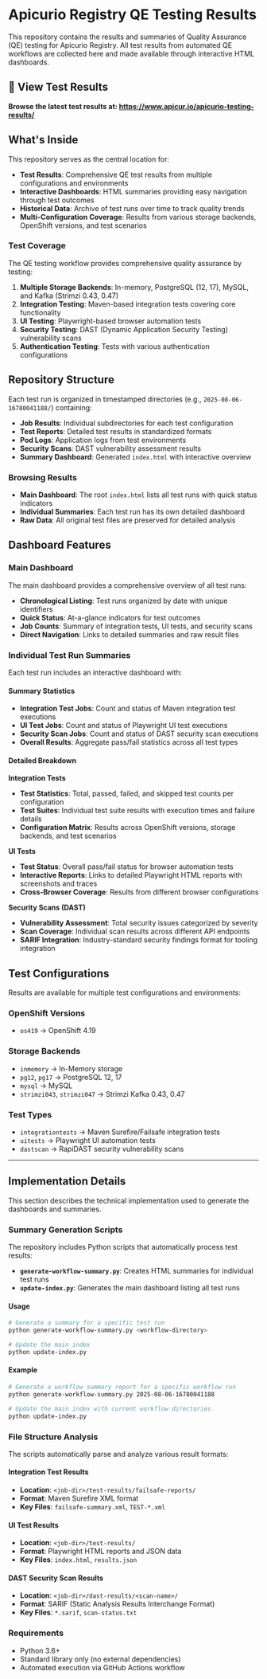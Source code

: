 # Apicurio Registry QE Testing Results

This repository contains the results and summaries of Quality Assurance (QE) testing for Apicurio Registry. All test results from automated QE workflows are collected here and made available through interactive HTML dashboards.

## 🔗 View Test Results

**Browse the latest test results at: https://www.apicur.io/apicurio-testing-results/**

## What's Inside

This repository serves as the central location for:

- **Test Results**: Comprehensive QE test results from multiple configurations and environments
- **Interactive Dashboards**: HTML summaries providing easy navigation through test outcomes
- **Historical Data**: Archive of test runs over time to track quality trends
- **Multi-Configuration Coverage**: Results from various storage backends, OpenShift versions, and test scenarios

### Test Coverage

The QE testing workflow provides comprehensive quality assurance by testing:

1. **Multiple Storage Backends**: In-memory, PostgreSQL (12, 17), MySQL, and Kafka (Strimzi 0.43, 0.47)
2. **Integration Testing**: Maven-based integration tests covering core functionality
3. **UI Testing**: Playwright-based browser automation tests
4. **Security Testing**: DAST (Dynamic Application Security Testing) vulnerability scans
5. **Authentication Testing**: Tests with various authentication configurations

## Repository Structure

Each test run is organized in timestamped directories (e.g., `2025-08-06-16780041188/`) containing:

- **Job Results**: Individual subdirectories for each test configuration
- **Test Reports**: Detailed test results in standardized formats
- **Pod Logs**: Application logs from test environments
- **Security Scans**: DAST vulnerability assessment results
- **Summary Dashboard**: Generated `index.html` with interactive overview

### Browsing Results

- **Main Dashboard**: The root `index.html` lists all test runs with quick status indicators
- **Individual Summaries**: Each test run has its own detailed dashboard
- **Raw Data**: All original test files are preserved for detailed analysis

## Dashboard Features

### Main Dashboard

The main dashboard provides a comprehensive overview of all test runs:
- **Chronological Listing**: Test runs organized by date with unique identifiers
- **Quick Status**: At-a-glance indicators for test outcomes
- **Job Counts**: Summary of integration tests, UI tests, and security scans
- **Direct Navigation**: Links to detailed summaries and raw result files

### Individual Test Run Summaries

Each test run includes an interactive dashboard with:

#### Summary Statistics
- **Integration Test Jobs**: Count and status of Maven integration test executions
- **UI Test Jobs**: Count and status of Playwright UI test executions  
- **Security Scan Jobs**: Count and status of DAST security scan executions
- **Overall Results**: Aggregate pass/fail statistics across all test types

#### Detailed Breakdown

**Integration Tests**
- **Test Statistics**: Total, passed, failed, and skipped test counts per configuration
- **Test Suites**: Individual test suite results with execution times and failure details
- **Configuration Matrix**: Results across OpenShift versions, storage backends, and test scenarios

**UI Tests**
- **Test Status**: Overall pass/fail status for browser automation tests
- **Interactive Reports**: Links to detailed Playwright HTML reports with screenshots and traces
- **Cross-Browser Coverage**: Results from different browser configurations

**Security Scans (DAST)**
- **Vulnerability Assessment**: Total security issues categorized by severity
- **Scan Coverage**: Individual scan results across different API endpoints
- **SARIF Integration**: Industry-standard security findings format for tooling integration

## Test Configurations

Results are available for multiple test configurations and environments:

### OpenShift Versions
- `os419` → OpenShift 4.19

### Storage Backends
- `inmemory` → In-Memory storage
- `pg12`, `pg17` → PostgreSQL 12, 17
- `mysql` → MySQL
- `strimzi043`, `strimzi047` → Strimzi Kafka 0.43, 0.47

### Test Types
- `integrationtests` → Maven Surefire/Failsafe integration tests
- `uitests` → Playwright UI automation tests
- `dastscan` → RapiDAST security vulnerability scans

---

## Implementation Details

This section describes the technical implementation used to generate the dashboards and summaries.

### Summary Generation Scripts

The repository includes Python scripts that automatically process test results:

- **`generate-workflow-summary.py`**: Creates HTML summaries for individual test runs
- **`update-index.py`**: Generates the main dashboard listing all test runs

#### Usage

```bash
# Generate a summary for a specific test run
python generate-workflow-summary.py <workflow-directory>

# Update the main index
python update-index.py
```

#### Example

```bash
# Generate a workflow summary report for a specific workflow run
python generate-workflow-summary.py 2025-08-06-16780041188

# Update the main index with current workflow directories
python update-index.py
```

### File Structure Analysis

The scripts automatically parse and analyze various result formats:

#### Integration Test Results
- **Location**: `<job-dir>/test-results/failsafe-reports/`
- **Format**: Maven Surefire XML format
- **Key Files**: `failsafe-summary.xml`, `TEST-*.xml`

#### UI Test Results  
- **Location**: `<job-dir>/test-results/`
- **Format**: Playwright HTML reports and JSON data
- **Key Files**: `index.html`, `results.json`

#### DAST Security Scan Results
- **Location**: `<job-dir>/dast-results/<scan-name>/`
- **Format**: SARIF (Static Analysis Results Interchange Format)
- **Key Files**: `*.sarif`, `scan-status.txt`

### Requirements

- Python 3.6+
- Standard library only (no external dependencies)
- Automated execution via GitHub Actions workflow
